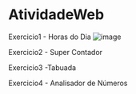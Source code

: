 # AtividadeWeb

Exercicio1 - Horas do Dia
![image](https://user-images.githubusercontent.com/91507393/217688812-f6b4a146-9e92-498d-964d-fdb639d35ad1.png)


Exercicio2 - Super Contador


Exercicio3 -Tabuada

Exercicio4 - Analisador de Números 

